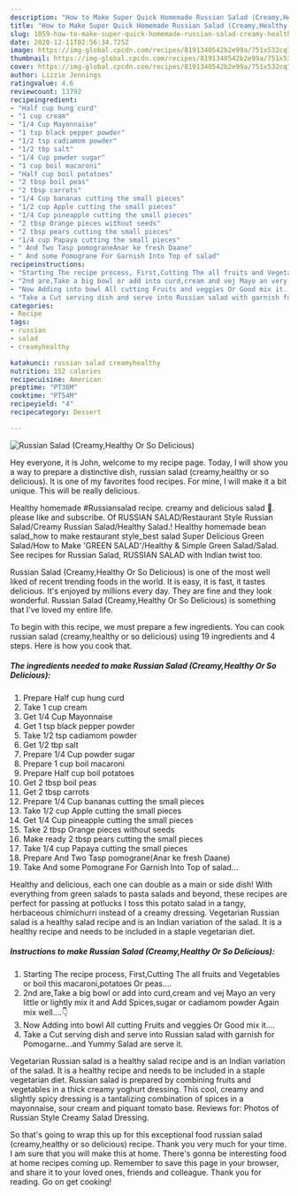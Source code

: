 ```yaml
---
description: "How to Make Super Quick Homemade Russian Salad (Creamy,Healthy Or So Delicious)"
title: "How to Make Super Quick Homemade Russian Salad (Creamy,Healthy Or So Delicious)"
slug: 1059-how-to-make-super-quick-homemade-russian-salad-creamy-healthy-or-so-delicious
date: 2020-12-11T02:56:34.725Z
image: https://img-global.cpcdn.com/recipes/8191340542b2e99a/751x532cq70/russian-salad-creamyhealthy-or-so-delicious-recipe-main-photo.jpg
thumbnail: https://img-global.cpcdn.com/recipes/8191340542b2e99a/751x532cq70/russian-salad-creamyhealthy-or-so-delicious-recipe-main-photo.jpg
cover: https://img-global.cpcdn.com/recipes/8191340542b2e99a/751x532cq70/russian-salad-creamyhealthy-or-so-delicious-recipe-main-photo.jpg
author: Lizzie Jennings
ratingvalue: 4.6
reviewcount: 13792
recipeingredient:
- "Half cup hung curd"
- "1 cup cream"
- "1/4 Cup Mayonnaise"
- "1 tsp black pepper powder"
- "1/2 tsp cadiamom powder"
- "1/2 tbp salt"
- "1/4 Cup powder sugar"
- "1 cup boil macaroni"
- "Half cup boil potatoes"
- "2 tbsp boil peas"
- "2 tbsp carrots"
- "1/4 Cup bananas cutting the small pieces"
- "1/2 cup Apple cutting the small pieces"
- "1/4 Cup pineapple cutting the small pieces"
- "2 tbsp Orange pieces without seeds"
- "2 tbsp pears cutting the small pieces"
- "1/4 cup Papaya cutting the small pieces"
- " And Two Tasp pomograneAnar ke fresh Daane"
- " And some Pomograne For Garnish Into Top of salad"
recipeinstructions:
- "Starting The recipe process, First,Cutting The all fruits and Vegetables or boil this macaroni,potatoes Or peas...."
- "2nd are,Take a big bowl or add into curd,cream and vej Mayo an very little or lightly mix it and Add Spices,sugar or cadiamom powder Again mix well....👇"
- "Now Adding into bowl All cutting Fruits and veggies Or Good mix it...."
- "Take a Cut serving dish and serve into Russian salad with garnish for Pomogarne...and Yummy Salad are serve it."
categories:
- Recipe
tags:
- russian
- salad
- creamyhealthy

katakunci: russian salad creamyhealthy 
nutrition: 152 calories
recipecuisine: American
preptime: "PT36M"
cooktime: "PT54M"
recipeyield: "4"
recipecategory: Dessert

---
```



![Russian Salad (Creamy,Healthy Or So Delicious)](https://img-global.cpcdn.com/recipes/8191340542b2e99a/751x532cq70/russian-salad-creamyhealthy-or-so-delicious-recipe-main-photo.jpg)

Hey everyone, it is John, welcome to my recipe page. Today, I will show you a way to prepare a distinctive dish, russian salad (creamy,healthy or so delicious). It is one of my favorites food recipes. For mine, I will make it a bit unique. This will be really delicious.

Healthy homemade #Russiansalad recipe. creamy and delicious salad 🥗. please like and subscribe. Of RUSSIAN SALAD/Restaurant Style Russian Salad/Creamy Russian Salad/Healthy Salad.! Healthy homemade bean salad_how to make restaurant style_best salad Super Delicious Green Salad/How to Make &#39;GREEN SALAD&#39;/Healthy &amp; Simple Green Salad/Salad. See recipes for Russian Salad, RUSSIAN SALAD with Indian twist too.

Russian Salad (Creamy,Healthy Or So Delicious) is one of the most well liked of recent trending foods in the world. It is easy, it is fast, it tastes delicious. It's enjoyed by millions every day. They are fine and they look wonderful. Russian Salad (Creamy,Healthy Or So Delicious) is something that I've loved my entire life.


To begin with this recipe, we must prepare a few ingredients. You can cook russian salad (creamy,healthy or so delicious) using 19 ingredients and 4 steps. Here is how you cook that.

<!--inarticleads1-->

##### The ingredients needed to make Russian Salad (Creamy,Healthy Or So Delicious):

1. Prepare Half cup hung curd
1. Take 1 cup cream
1. Get 1/4 Cup Mayonnaise
1. Get 1 tsp black pepper powder
1. Take 1/2 tsp cadiamom powder
1. Get 1/2 tbp salt
1. Prepare 1/4 Cup powder sugar
1. Prepare 1 cup boil macaroni
1. Prepare Half cup boil potatoes
1. Get 2 tbsp boil peas
1. Get 2 tbsp carrots
1. Prepare 1/4 Cup bananas cutting the small pieces
1. Take 1/2 cup Apple cutting the small pieces
1. Get 1/4 Cup pineapple cutting the small pieces
1. Take 2 tbsp Orange pieces without seeds
1. Make ready 2 tbsp pears cutting the small pieces
1. Take 1/4 cup Papaya cutting the small pieces
1. Prepare  And Two Tasp pomograne(Anar ke fresh Daane)
1. Take  And some Pomograne For Garnish Into Top of salad...


Healthy and delicious, each one can double as a main or side dish! With everything from green salads to pasta salads and beyond, these recipes are perfect for passing at potlucks I toss this potato salad in a tangy, herbaceous chimichurri instead of a creamy dressing. Vegetarian Russian salad is a healthy salad recipe and is an Indian variation of the salad. It is a healthy recipe and needs to be included in a staple vegetarian diet. 

<!--inarticleads2-->

##### Instructions to make Russian Salad (Creamy,Healthy Or So Delicious):

1. Starting The recipe process, First,Cutting The all fruits and Vegetables or boil this macaroni,potatoes Or peas....
1. 2nd are,Take a big bowl or add into curd,cream and vej Mayo an very little or lightly mix it and Add Spices,sugar or cadiamom powder Again mix well....👇
1. Now Adding into bowl All cutting Fruits and veggies Or Good mix it....
1. Take a Cut serving dish and serve into Russian salad with garnish for Pomogarne...and Yummy Salad are serve it.


Vegetarian Russian salad is a healthy salad recipe and is an Indian variation of the salad. It is a healthy recipe and needs to be included in a staple vegetarian diet. Russian salad is prepared by combining fruits and vegetables in a thick creamy yoghurt dressing. This cool, creamy and slightly spicy dressing is a tantalizing combination of spices in a mayonnaise, sour cream and piquant tomato base. Reviews for: Photos of Russian Style Creamy Salad Dressing. 

So that's going to wrap this up for this exceptional food russian salad (creamy,healthy or so delicious) recipe. Thank you very much for your time. I am sure that you will make this at home. There's gonna be interesting food at home recipes coming up. Remember to save this page in your browser, and share it to your loved ones, friends and colleague. Thank you for reading. Go on get cooking!
